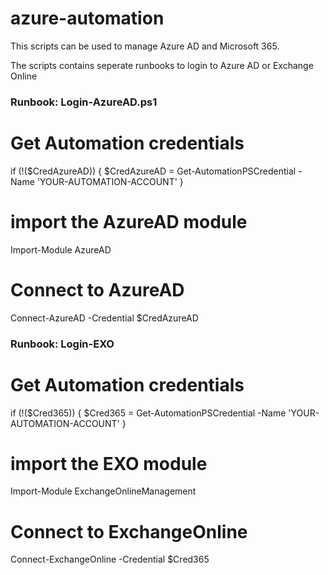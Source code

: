 # azure-automation
This scripts can be used to manage Azure AD and Microsoft 365.

The scripts contains seperate runbooks to login to Azure AD or Exchange Online

### Runbook: Login-AzureAD.ps1

# Get Automation credentials
if (!($CredAzureAD)) {
    $CredAzureAD = Get-AutomationPSCredential -Name 'YOUR-AUTOMATION-ACCOUNT'
}

# import the AzureAD module
Import-Module AzureAD
# Connect to AzureAD
Connect-AzureAD -Credential $CredAzureAD

### Runbook: Login-EXO
# Get Automation credentials
if (!($Cred365)) {
    $Cred365 = Get-AutomationPSCredential -Name 'YOUR-AUTOMATION-ACCOUNT'
}

# import the EXO module
Import-Module ExchangeOnlineManagement
# Connect to ExchangeOnline
Connect-ExchangeOnline -Credential $Cred365